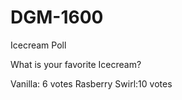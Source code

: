# DGM-1600

Icecream Poll

What is your favorite Icecream?

Vanilla: 6 votes
Rasberry Swirl:10 votes